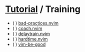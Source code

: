 # [Tutorial](https://yutkat.github.io/my-neovim-pluginlist/#tutorial) / Training

* ( ) [bad-practices.nvim](https://github.com/antonk52/bad-practices.nvim)
* ( ) [coach.nvim](https://github.com/xiantang/coach.nvim)
* ( ) [delaytrain.nvim](https://github.com/ja-ford/delaytrain.nvim)
* ( ) [hardtime.nvim](https://github.com/m4xshen/hardtime.nvim)
* ( ) [vim-be-good](https://github.com/ThePrimeagen/vim-be-good)
